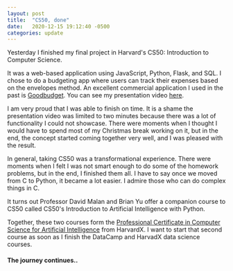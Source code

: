 ```yaml
---
layout: post
title:  "CS50, done"
date:   2020-12-15 19:12:40 -0500
categories: update
---
```


Yesterday I finished my final project in Harvard's CS50: Introduction to Computer Science.

It was a web-based application using JavaScript, Python, Flask, and SQL. I chose to do a budgeting app where users can track their expenses based on the envelopes method. An excellent commercial application I used in the past is [Goodbudget][gb]. You can see my presentation video [here][youtube video].

I am very proud that I was able to finish on time. It is a shame the presentation video was limited to two minutes because there was a lot of functionality I could not showcase. There were moments when I thought I would have to spend most of my Christmas break working on it, but in the end, the concept started coming together very well, and I was pleased with the result.

In general, taking CS50 was a transformational experience. There were moments when I felt I was not smart enough to do some of the homework problems, but in the end, I finished them all. I have to say once we moved from C to Python, it became a lot easier. I admire those who can do complex things in C.

It turns out Professor David Malan and Brian Yu offer a companion course to CS50 called CS50's Introduction to Artificial Intelligence with Python. 

Together, these two courses form the [Professional Certificate in Computer Science for Artificial Intelligence][aicert] from HarvardX. I want to start that second course as soon as I finish the DataCamp and HarvadX data science courses.

#### The journey continues..

[youtube video]: https://youtu.be/Vg3lJGAUAaU
[gb]: https://goodbudget.com
[aicert]: https://www.edx.org/professional-certificate/harvardx-computer-science-for-artifical-intelligence